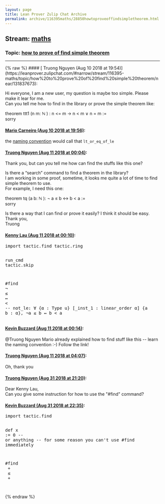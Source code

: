 ```yaml
---
layout: page
title: Lean Prover Zulip Chat Archive 
permalink: archive/116395maths/28850howtoproveoffindsimpletheorem.html
---
```


## Stream: [maths](https://leanprover-community.github.io/archive/116395maths/index.html)
### Topic: [how to prove of find simple theorem](https://leanprover-community.github.io/archive/116395maths/28850howtoproveoffindsimpletheorem.html)

---

<base href="https://leanprover.zulipchat.com">
{% raw %}
#### [ Truong Nguyen (Aug 10 2018 at 19:54)](https://leanprover.zulipchat.com/#narrow/stream/116395-maths/topic/how%20to%20prove%20of%20find%20simple%20theorem/near/131837673):
<p>Hi everyone, I am a new user, my question is maybe too simple. Please make it lear for me.<br>
Can you tell me how to find in the library or prove the simple theorem like:</p>
<p>theorem ttt1 (n m: ℕ ) : n &lt;= m → n &lt; m ∨ n = m :=<br>
sorry</p>

#### [ Mario Carneiro (Aug 10 2018 at 19:56)](https://leanprover.zulipchat.com/#narrow/stream/116395-maths/topic/how%20to%20prove%20of%20find%20simple%20theorem/near/131837777):
<p>the <a href="https://github.com/leanprover/mathlib/blob/master/docs/naming.md" target="_blank" title="https://github.com/leanprover/mathlib/blob/master/docs/naming.md">naming convention</a> would call that <code>lt_or_eq_of_le</code></p>

#### [ Truong Nguyen (Aug 11 2018 at 00:04)](https://leanprover.zulipchat.com/#narrow/stream/116395-maths/topic/how%20to%20prove%20of%20find%20simple%20theorem/near/131849186):
<p>Thank you, but can you tell me how can find the stuffs like this one?</p>
<p>Is there a “search” command to find a theorem in the library?<br>
I am working in some proof, sometime, it looks me quite a lot of time to find simple theorem to use.<br>
For example, I need this one:</p>
<p>theorem tq (a b: ℕ ): ¬ a ≤ b ↔ b &lt; a :=<br>
sorry</p>
<p>Is there a way that I can find or prove it easily? I think it should be easy.<br>
Thank you,<br>
Truong</p>

#### [ Kenny Lau (Aug 11 2018 at 00:10)](https://leanprover.zulipchat.com/#narrow/stream/116395-maths/topic/how%20to%20prove%20of%20find%20simple%20theorem/near/131849401):
<div class="codehilite"><pre><span></span><span class="kn">import</span> <span class="n">tactic</span><span class="bp">.</span><span class="n">find</span> <span class="n">tactic</span><span class="bp">.</span><span class="n">ring</span>

<span class="n">run_cmd</span> <span class="n">tactic</span><span class="bp">.</span><span class="n">skip</span>

<span class="bp">#</span><span class="n">find</span> <span class="bp">¬</span> <span class="bp">_</span> <span class="bp">≤</span> <span class="bp">_</span> <span class="bp">↔</span> <span class="bp">_</span> <span class="bp">&lt;</span> <span class="bp">_</span>
<span class="c1">-- not_le: ∀ {α : Type u} [_inst_1 : linear_order α] {a b : α}, ¬a ≤ b ↔ b &lt; a</span>
</pre></div>

#### [ Kevin Buzzard (Aug 11 2018 at 00:14)](https://leanprover.zulipchat.com/#narrow/stream/116395-maths/topic/how%20to%20prove%20of%20find%20simple%20theorem/near/131849545):
<p><span class="user-mention" data-user-id="125610">@Truong Nguyen</span> Mario already explained how to find stuff like this -- learn the naming convention :-) Follow the link!</p>

#### [ Truong Nguyen (Aug 11 2018 at 04:07)](https://leanprover.zulipchat.com/#narrow/stream/116395-maths/topic/how%20to%20prove%20of%20find%20simple%20theorem/near/131932809):
<p>Oh, thank you</p>

#### [ Truong Nguyen (Aug 31 2018 at 21:20)](https://leanprover.zulipchat.com/#narrow/stream/116395-maths/topic/how%20to%20prove%20of%20find%20simple%20theorem/near/133143211):
<p>Dear Kenny Lau,<br>
Can you give some instruction for how to use the "#find" command?</p>

#### [ Kevin Buzzard (Aug 31 2018 at 22:35)](https://leanprover.zulipchat.com/#narrow/stream/116395-maths/topic/how%20to%20prove%20of%20find%20simple%20theorem/near/133147051):
<div class="codehilite"><pre><span></span><span class="kn">import</span> <span class="n">tactic</span><span class="bp">.</span><span class="n">find</span>

<span class="n">def</span> <span class="n">x</span> <span class="o">:=</span> <span class="mi">0</span> <span class="c1">-- or anything -- for some reason you can&#39;t use #find immediately</span>

<span class="bp">#</span><span class="n">find</span> <span class="bp">_</span> <span class="bp">+</span> <span class="bp">_</span> <span class="bp">≤</span> <span class="bp">_</span> <span class="bp">+</span> <span class="bp">_</span>
</pre></div>


{% endraw %}
